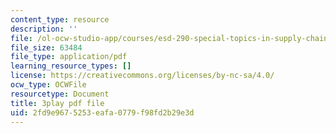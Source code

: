 ```yaml
---
content_type: resource
description: ''
file: /ol-ocw-studio-app/courses/esd-290-special-topics-in-supply-chain-management-spring-2005/2fd9e9675253eafa0779f98fd2b29e3d_lgq6S9ARuZI.pdf
file_size: 63484
file_type: application/pdf
learning_resource_types: []
license: https://creativecommons.org/licenses/by-nc-sa/4.0/
ocw_type: OCWFile
resourcetype: Document
title: 3play pdf file
uid: 2fd9e967-5253-eafa-0779-f98fd2b29e3d
---
```

